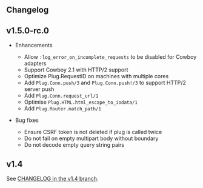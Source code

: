 ## Changelog

## v1.5.0-rc.0

* Enhancements
  * Allow `:log_error_on_incomplete_requests` to be disabled for Cowboy adapters
  * Support Cowboy 2.1 with HTTP/2 support
  * Optimize Plug.RequestID on machines with multiple cores
  * Add `Plug.Conn.push/3` and `Plug.Conn.push!/3` to support HTTP/2 server push
  * Add `Plug.Conn.request_url/1`
  * Optimise `Plug.HTML.html_escape_to_iodata/1`
  * Add `Plug.Router.match_path/1`

* Bug fixes
  * Ensure CSRF token is not deleted if plug is called twice
  * Do not fail on empty multipart body without boundary
  * Do not decode empty query string pairs

## v1.4

See [CHANGELOG in the v1.4 branch](https://github.com/elixir-plug/plug/blob/v1.4/CHANGELOG.md).

